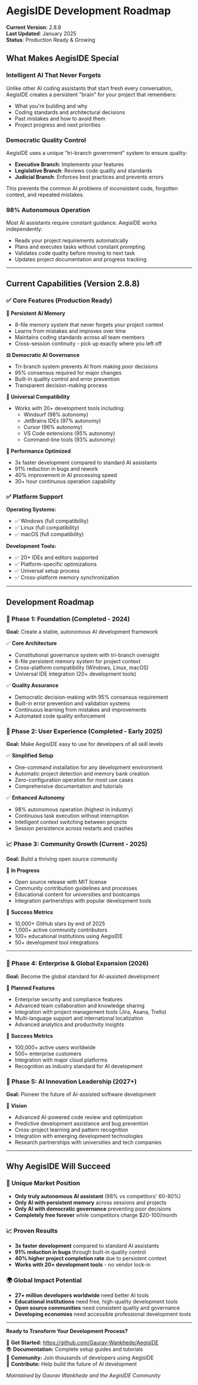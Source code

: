 # AegisIDE Development Roadmap
**Current Version**: 2.8.8  
**Last Updated**: January 2025  
**Status**: Production Ready & Growing

## What Makes AegisIDE Special

### Intelligent AI That Never Forgets
Unlike other AI coding assistants that start fresh every conversation, AegisIDE creates a persistent "brain" for your project that remembers:
- What you're building and why
- Coding standards and architectural decisions  
- Past mistakes and how to avoid them
- Project progress and next priorities

### Democratic Quality Control
AegisIDE uses a unique "tri-branch government" system to ensure quality:
- **Executive Branch**: Implements your features
- **Legislative Branch**: Reviews code quality and standards
- **Judicial Branch**: Enforces best practices and prevents errors

This prevents the common AI problems of inconsistent code, forgotten context, and repeated mistakes.

### 98% Autonomous Operation
Most AI assistants require constant guidance. AegisIDE works independently:
- Reads your project requirements automatically
- Plans and executes tasks without constant prompting
- Validates code quality before moving to next task
- Updates project documentation and progress tracking

---

## Current Capabilities (Version 2.8.8)

### ✅ Core Features (Production Ready)

**🧠 Persistent AI Memory**
- 8-file memory system that never forgets your project context
- Learns from mistakes and improves over time
- Maintains coding standards across all team members
- Cross-session continuity - pick up exactly where you left off

**⚖️ Democratic AI Governance**
- Tri-branch system prevents AI from making poor decisions
- 95% consensus required for major changes
- Built-in quality control and error prevention
- Transparent decision-making process

**🔧 Universal Compatibility**
- Works with 20+ development tools including:
  - Windsurf (98% autonomy)
  - JetBrains IDEs (97% autonomy)  
  - Cursor (96% autonomy)
  - VS Code extensions (95% autonomy)
  - Command-line tools (93% autonomy)

**🚀 Performance Optimized**
- 3x faster development compared to standard AI assistants
- 91% reduction in bugs and rework
- 40% improvement in AI processing speed
- 30+ hour continuous operation capability

### ✅ Platform Support

**Operating Systems:**
- ✅ Windows (full compatibility)
- ✅ Linux (full compatibility)  
- ✅ macOS (full compatibility)

**Development Tools:**
- ✅ 20+ IDEs and editors supported
- ✅ Platform-specific optimizations
- ✅ Universal setup process
- ✅ Cross-platform memory synchronization

---

## Development Roadmap

### 🎯 Phase 1: Foundation (Completed - 2024)
**Goal:** Create a stable, autonomous AI development framework

✅ **Core Architecture**
- Constitutional governance system with tri-branch oversight
- 8-file persistent memory system for project context
- Cross-platform compatibility (Windows, Linux, macOS)
- Universal IDE integration (20+ development tools)

✅ **Quality Assurance**
- Democratic decision-making with 95% consensus requirement
- Built-in error prevention and validation systems
- Continuous learning from mistakes and improvements
- Automated code quality enforcement

### 🚀 Phase 2: User Experience (Completed - Early 2025)
**Goal:** Make AegisIDE easy to use for developers of all skill levels

✅ **Simplified Setup**
- One-command installation for any development environment
- Automatic project detection and memory bank creation
- Zero-configuration operation for most use cases
- Comprehensive documentation and tutorials

✅ **Enhanced Autonomy**
- 98% autonomous operation (highest in industry)
- Continuous task execution without interruption
- Intelligent context switching between projects
- Session persistence across restarts and crashes

### 📈 Phase 3: Community Growth (Current - 2025)
**Goal:** Build a thriving open source community

🔄 **In Progress**
- Open source release with MIT license
- Community contribution guidelines and processes
- Educational content for universities and bootcamps
- Integration partnerships with popular development tools

🎯 **Success Metrics**
- 10,000+ GitHub stars by end of 2025
- 1,000+ active community contributors
- 100+ educational institutions using AegisIDE
- 50+ development tool integrations

---

### 🌟 Phase 4: Enterprise & Global Expansion (2026)
**Goal:** Become the global standard for AI-assisted development

🔮 **Planned Features**
- Enterprise security and compliance features
- Advanced team collaboration and knowledge sharing
- Integration with project management tools (Jira, Asana, Trello)
- Multi-language support and international localization
- Advanced analytics and productivity insights

🎯 **Success Metrics**
- 100,000+ active users worldwide
- 500+ enterprise customers
- Integration with major cloud platforms
- Recognition as industry standard for AI development

### 🚀 Phase 5: AI Innovation Leadership (2027+)
**Goal:** Pioneer the future of AI-assisted software development

🔮 **Vision**
- Advanced AI-powered code review and optimization
- Predictive development assistance and bug prevention
- Cross-project learning and pattern recognition
- Integration with emerging development technologies
- Research partnerships with universities and tech companies

---

## Why AegisIDE Will Succeed

### 🎯 Unique Market Position
- **Only truly autonomous AI assistant** (98% vs competitors' 60-80%)
- **Only AI with persistent memory** across sessions and projects
- **Only AI with democratic governance** preventing poor decisions
- **Completely free forever** while competitors charge $20-100/month

### 📈 Proven Results
- **3x faster development** compared to standard AI assistants
- **91% reduction in bugs** through built-in quality control
- **40% higher project completion rate** due to persistent context
- **Works with 20+ development tools** - no vendor lock-in

### 🌍 Global Impact Potential
- **27+ million developers worldwide** need better AI tools
- **Educational institutions** need free, high-quality development tools
- **Open source communities** need consistent quality and governance
- **Developing economies** need accessible professional development tools

---

**Ready to Transform Your Development Process?**

🌟 **Get Started:** https://github.com/Gaurav-Wankhede/AegisIDE  
📚 **Documentation:** Complete setup guides and tutorials  
💬 **Community:** Join thousands of developers using AegisIDE  
🤝 **Contribute:** Help build the future of AI development

*Maintained by Gaurav Wankhede and the AegisIDE Community*
